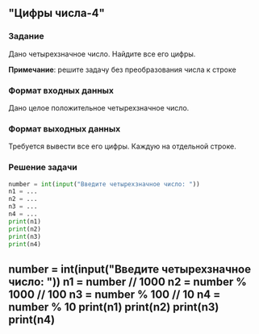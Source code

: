 ## "Цифры числа-4"

### Задание

Дано четырехзначное число. Найдите все его цифры.

**Примечание**: решите задачу без преобразования числа к строке

### Формат входных данных

Дано целое положительное четырехзначное число.

### Формат выходных данных

Требуется вывести все его цифры. Каждую на отдельной строке.

### Решение задачи

```python
number = int(input("Введите четырехзначное число: "))
n1 = ...
n2 = ...
n3 = ...
n4 = ...
print(n1)
print(n2)
print(n3)
print(n4)
```
number = int(input("Введите четырехзначное число: "))
n1 = number // 1000
n2 = number % 1000 // 100
n3 = number % 100 // 10
n4 = number % 10
print(n1)
print(n2)
print(n3)
print(n4)
---

